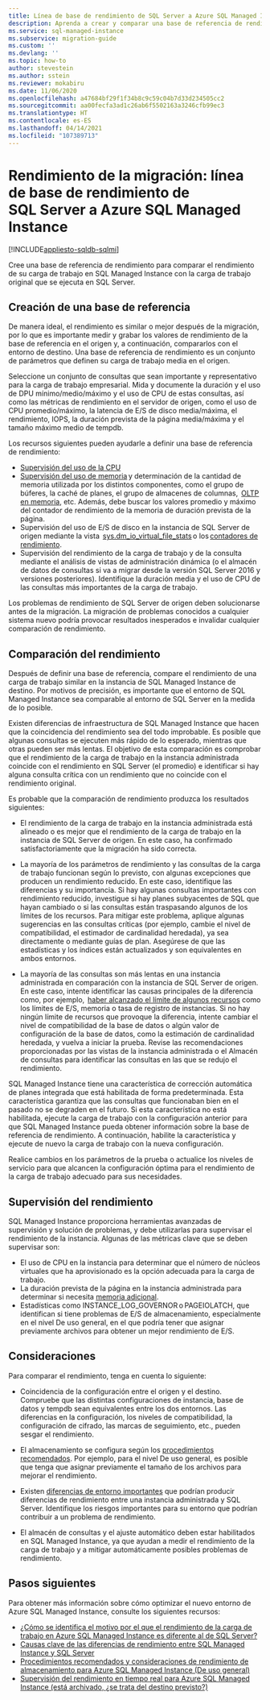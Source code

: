 ```yaml
---
title: Línea de base de rendimiento de SQL Server a Azure SQL Managed Instance
description: Aprenda a crear y comparar una base de referencia de rendimiento al migrar las bases de datos de SQL Server a Azure SQL Managed Instance.
ms.service: sql-managed-instance
ms.subservice: migration-guide
ms.custom: ''
ms.devlang: ''
ms.topic: how-to
author: stevestein
ms.author: sstein
ms.reviewer: mokabiru
ms.date: 11/06/2020
ms.openlocfilehash: a47684bf29f1f34b8c9c59c04b7d33d234505cc2
ms.sourcegitcommit: aa00fecfa3ad1c26ab6f5502163a3246cfb99ec3
ms.translationtype: HT
ms.contentlocale: es-ES
ms.lasthandoff: 04/14/2021
ms.locfileid: "107389713"
---
```

# <a name="migration-performance-sql-server-to--azure-sql-managed-instance-performance-baseline"></a>Rendimiento de la migración: línea de base de rendimiento de SQL Server a Azure SQL Managed Instance
[!INCLUDE[appliesto-sqldb-sqlmi](../../includes/appliesto-sqlmi.md)]

Cree una base de referencia de rendimiento para comparar el rendimiento de su carga de trabajo en SQL Managed Instance con la carga de trabajo original que se ejecuta en SQL Server. 

## <a name="create-a-baseline"></a>Creación de una base de referencia

De manera ideal, el rendimiento es similar o mejor después de la migración, por lo que es importante medir y grabar los valores de rendimiento de la base de referencia en el origen y, a continuación, compararlos con el entorno de destino. Una base de referencia de rendimiento es un conjunto de parámetros que definen su carga de trabajo media en el origen. 

Seleccione un conjunto de consultas que sean importante y representativo para la carga de trabajo empresarial. Mida y documente la duración y el uso de DPU mínimo/medio/máximo y el uso de CPU de estas consultas, así como las métricas de rendimiento en el servidor de origen, como el uso de CPU promedio/máximo, la latencia de E/S de disco media/máxima, el rendimiento, IOPS, la duración prevista de la página media/máxima y el tamaño máximo medio de tempdb. 

Los recursos siguientes pueden ayudarle a definir una base de referencia de rendimiento: 

   - [Supervisión del uso de la CPU ](https://techcommunity.microsoft.com/t5/azure-sql-database/monitor-cpu-usage-on-sql-server-and-azure-sql/ba-p/680777#M131)
   - [Supervisión del uso de memoria](/sql/relational-databases/performance-monitor/monitor-memory-usage) y determinación de la cantidad de memoria utilizada por los distintos componentes, como el grupo de búferes, la caché de planes, el grupo de almacenes de columnas,  [OLTP en memoria](/sql/relational-databases/in-memory-oltp/monitor-and-troubleshoot-memory-usage), etc. Además, debe buscar los valores promedio y máximo del contador de rendimiento de la memoria de duración prevista de la página. 
   - Supervisión del uso de E/S de disco en la instancia de SQL Server de origen mediante la vista  [sys.dm_io_virtual_file_stats](/sql/relational-databases/system-dynamic-management-views/sys-dm-io-virtual-file-stats-transact-sql) o los [contadores de rendimiento](/sql/relational-databases/performance-monitor/monitor-disk-usage). 
   - Supervisión del rendimiento de la carga de trabajo y de la consulta mediante el análisis de vistas de administración dinámica (o el almacén de datos de consultas si va a migrar desde la versión SQL Server 2016 y versiones posteriores). Identifique la duración media y el uso de CPU de las consultas más importantes de la carga de trabajo. 

Los problemas de rendimiento de SQL Server de origen deben solucionarse antes de la migración. La migración de problemas conocidos a cualquier sistema nuevo podría provocar resultados inesperados e invalidar cualquier comparación de rendimiento. 


## <a name="compare-performance"></a>Comparación del rendimiento 

Después de definir una base de referencia, compare el rendimiento de una carga de trabajo similar en la instancia de SQL Managed Instance de destino. Por motivos de precisión, es importante que el entorno de SQL Managed Instance sea comparable al entorno de SQL Server en la medida de lo posible. 

Existen diferencias de infraestructura de SQL Managed Instance que hacen que la coincidencia del rendimiento sea del todo improbable. Es posible que algunas consultas se ejecuten más rápido de lo esperado, mientras que otras pueden ser más lentas. El objetivo de esta comparación es comprobar que el rendimiento de la carga de trabajo en la instancia administrada coincide con el rendimiento en SQL Server (el promedio) e identificar si hay alguna consulta crítica con un rendimiento que no coincide con el rendimiento original. 

Es probable que la comparación de rendimiento produzca los resultados siguientes: 

- El rendimiento de la carga de trabajo en la instancia administrada está alineado o es mejor que el rendimiento de la carga de trabajo en la instancia de SQL Server de origen. En este caso, ha confirmado satisfactoriamente que la migración ha sido correcta. 

- La mayoría de los parámetros de rendimiento y las consultas de la carga de trabajo funcionan según lo previsto, con algunas excepciones que producen un rendimiento reducido. En este caso, identifique las diferencias y su importancia. Si hay algunas consultas importantes con rendimiento reducido, investigue si hay planes subyacentes de SQL que hayan cambiado o si las consultas están traspasando algunos de los límites de los recursos. Para mitigar este problema, aplique algunas sugerencias en las consultas críticas (por ejemplo, cambie el nivel de compatibilidad, el estimador de cardinalidad heredada), ya sea directamente o mediante guías de plan. Asegúrese de que las estadísticas y los índices están actualizados y son equivalentes en ambos entornos. 

- La mayoría de las consultas son más lentas en una instancia administrada en comparación con la instancia de SQL Server de origen. En este caso, intente identificar las causas principales de la diferencia como, por ejemplo,  [haber alcanzado el límite de algunos recursos](../../managed-instance/resource-limits.md#service-tier-characteristics) como los límites de E/S, memoria o tasa de registro de instancias. Si no hay ningún límite de recursos que provoque la diferencia, intente cambiar el nivel de compatibilidad de la base de datos o algún valor de configuración de la base de datos, como la estimación de cardinalidad heredada, y vuelva a iniciar la prueba. Revise las recomendaciones proporcionadas por las vistas de la instancia administrada o el Almacén de consultas para identificar las consultas en las que se redujo el rendimiento. 

SQL Managed Instance tiene una característica de corrección automática de planes integrada que está habilitada de forma predeterminada. Esta característica garantiza que las consultas que funcionaban bien en el pasado no se degraden en el futuro. Si esta característica no está habilitada, ejecute la carga de trabajo con la configuración anterior para que SQL Managed Instance pueda obtener información sobre la base de referencia de rendimiento. A continuación, habilite la característica y ejecute de nuevo la carga de trabajo con la nueva configuración. 

Realice cambios en los parámetros de la prueba o actualice los niveles de servicio para que alcancen la configuración óptima para el rendimiento de la carga de trabajo adecuado para sus necesidades. 

## <a name="monitor-performance"></a>Supervisión del rendimiento 

SQL Managed Instance proporciona herramientas avanzadas de supervisión y solución de problemas, y debe utilizarlas para supervisar el rendimiento de la instancia. Algunas de las métricas clave que se deben supervisar son: 

- El uso de CPU en la instancia para determinar que el número de núcleos virtuales que ha aprovisionado es la opción adecuada para la carga de trabajo. 
- La duración prevista de la página en la instancia administrada para determinar si necesita [memoria adicional](https://techcommunity.microsoft.com/t5/azure-sql-database/do-you-need-more-memory-on-azure-sql-managed-instance/ba-p/563444).
-  Estadísticas como INSTANCE_LOG_GOVERNOR o PAGEIOLATCH, que identifican si tiene problemas de E/S de almacenamiento, especialmente en el nivel De uso general, en el que podría tener que asignar previamente archivos para obtener un mejor rendimiento de E/S. 


## <a name="considerations"></a>Consideraciones  

Para comparar el rendimiento, tenga en cuenta lo siguiente: 

- Coincidencia de la configuración entre el origen y el destino. Compruebe que las distintas configuraciones de instancia, base de datos y tempdb sean equivalentes entre los dos entornos. Las diferencias en la configuración, los niveles de compatibilidad, la configuración de cifrado, las marcas de seguimiento, etc., pueden sesgar el rendimiento. 

- El almacenamiento se configura según los [procedimientos recomendados](https://techcommunity.microsoft.com/t5/datacat/storage-performance-best-practices-and-considerations-for-azure/ba-p/305525). Por ejemplo, para el nivel De uso general, es posible que tenga que asignar previamente el tamaño de los archivos para mejorar el rendimiento. 

- Existen [diferencias de entorno importantes](https://azure.microsoft.com/blog/key-causes-of-performance-differences-between-sql-managed-instance-and-sql-server/) que podrían producir diferencias de rendimiento entre una instancia administrada y SQL Server. Identifique los riesgos importantes para su entorno que podrían contribuir a un problema de rendimiento. 

- El almacén de consultas y el ajuste automático deben estar habilitados en SQL Managed Instance, ya que ayudan a medir el rendimiento de la carga de trabajo y a mitigar automáticamente posibles problemas de rendimiento. 



## <a name="next-steps"></a>Pasos siguientes

Para obtener más información sobre cómo optimizar el nuevo entorno de Azure SQL Managed Instance, consulte los siguientes recursos: 

- [¿Cómo se identifica el motivo por el que el rendimiento de la carga de trabajo en Azure SQL Managed Instance es diferente al de SQL Server?](https://medium.com/azure-sqldb-managed-instance/what-to-do-when-azure-sql-managed-instance-is-slower-than-sql-server-dd39942aaadd)
- [Causas clave de las diferencias de rendimiento entre SQL Managed Instance y SQL Server](https://azure.microsoft.com/blog/key-causes-of-performance-differences-between-sql-managed-instance-and-sql-server/)
- [Procedimientos recomendados y consideraciones de rendimiento de almacenamiento para Azure SQL Managed Instance (De uso general)](https://techcommunity.microsoft.com/t5/datacat/storage-performance-best-practices-and-considerations-for-azure/ba-p/305525)
- [Supervisión del rendimiento en tiempo real para Azure SQL Managed Instance (está archivado, ¿se trata del destino previsto?)](/archive/blogs/sqlcat/real-time-performance-monitoring-for-azure-sql-database-managed-instance)